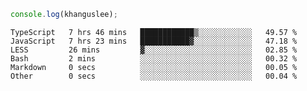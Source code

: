 ```js
console.log(khanguslee);
```

<!--START_SECTION:waka-->

```text
TypeScript   7 hrs 46 mins   ████████████▒░░░░░░░░░░░░   49.57 %
JavaScript   7 hrs 23 mins   ███████████▓░░░░░░░░░░░░░   47.18 %
LESS         26 mins         ▓░░░░░░░░░░░░░░░░░░░░░░░░   02.85 %
Bash         2 mins          ░░░░░░░░░░░░░░░░░░░░░░░░░   00.32 %
Markdown     0 secs          ░░░░░░░░░░░░░░░░░░░░░░░░░   00.05 %
Other        0 secs          ░░░░░░░░░░░░░░░░░░░░░░░░░   00.04 %
```

<!--END_SECTION:waka-->

<!--
**khanguslee/khanguslee** is a ✨ _special_ ✨ repository because its `README.md` (this file) appears on your GitHub profile.

Here are some ideas to get you started:

- 🔭 I’m currently working on ...
- 🌱 I’m currently learning ...
- 👯 I’m looking to collaborate on ...
- 🤔 I’m looking for help with ...
- 💬 Ask me about ...
- 📫 How to reach me: ...
- 😄 Pronouns: ...
- ⚡ Fun fact: ...
-->
